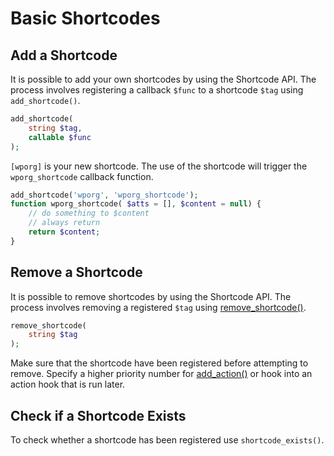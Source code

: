 # Basic Shortcodes

## Add a Shortcode

It is possible to add your own shortcodes by using the Shortcode API. The process involves registering a callback `$func` to a shortcode `$tag` using `add_shortcode()`.

```php
add_shortcode(
    string $tag,
    callable $func
);
```

`[wporg]` is your new shortcode. The use of the shortcode will trigger the `wporg_shortcode` callback function.

```php
add_shortcode('wporg', 'wporg_shortcode');
function wporg_shortcode( $atts = [], $content = null) {
    // do something to $content
    // always return
    return $content;
}
```

## Remove a Shortcode

It is possible to remove shortcodes by using the Shortcode API. The process involves removing a registered `$tag` using [remove\_shortcode()](https://developer.wordpress.org/reference/functions/remove_shortcode/).

```php
remove_shortcode(
    string $tag
);
```

Make sure that the shortcode have been registered before attempting to remove. Specify a higher priority number for [add\_action()](https://developer.wordpress.org/reference/functions/add_action/) or hook into an action hook that is run later.

## Check if a Shortcode Exists

To check whether a shortcode has been registered use `shortcode_exists()`.
